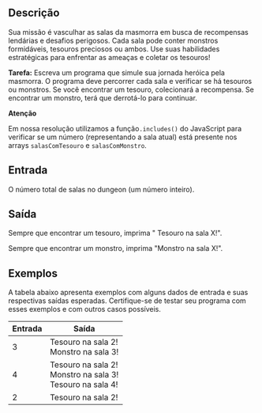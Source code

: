 ## **Descrição**

Sua missão é vasculhar as salas da masmorra em busca de recompensas lendárias e desafios perigosos. Cada sala pode conter monstros formidáveis, tesouros preciosos ou ambos. Use suas habilidades estratégicas para enfrentar as ameaças e coletar os tesouros!

**Tarefa:** Escreva um programa que simule sua jornada heróica pela masmorra. O programa deve percorrer cada sala e verificar se há tesouros ou monstros. Se você encontrar um tesouro, colecionará a recompensa. Se encontrar um monstro, terá que derrotá-lo para continuar.

**Atenção**

Em nossa resolução utilizamos a função`.includes()` do JavaScript para verificar se um número (representando a sala atual) está presente nos arrays `salasComTesouro` e `salasComMonstro`.

## **Entrada**

O número total de salas no dungeon (um número inteiro).

## **Saída**

Sempre que encontrar um tesouro, imprima " Tesouro na sala X!".

Sempre que encontrar um monstro, imprima "Monstro na sala X!".

## **Exemplos**

A tabela abaixo apresenta exemplos com alguns dados de entrada e suas respectivas saídas esperadas. Certifique-se de testar seu programa com esses exemplos e com outros casos possíveis.

| Entrada | Saída                                                              |
| ------- | ------------------------------------------------------------------ |
| 3       | Tesouro na sala 2! <br> Monstro na sala 3!                         |
| 4       | Tesouro na sala 2! <br> Monstro na sala 3! <br> Tesouro na sala 4! |
| 2       | Tesouro na sala 2!                                                 |

